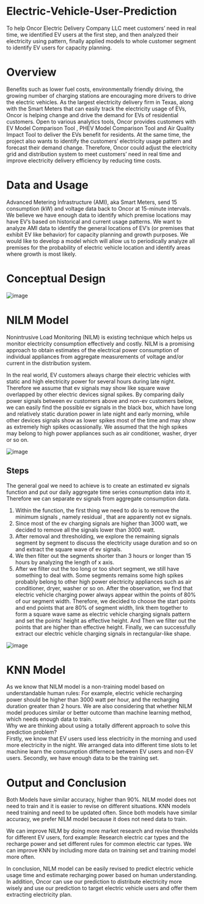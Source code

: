 # Electric-Vehicle-User-Prediction
 To help Oncor Electric Delivery Company LLC  meet customers’ need in real time,  we identified EV users at the first step, and then analyzed their electricity using pattern, finally applied models to whole customer segment to identify EV users for capacity planning. 

# Overview 
Benefits such as lower fuel costs, environmentally friendly driving, the growing number of charging stations are encouraging more drivers to drive the electric vehicles. As the largest electricity delivery firm in Texas, along with the Smart Meters that can easily track the electricity usage of EVs, Oncor is helping change and drive the demand for EVs of residential customers. Open to various analytics tools, Oncor provides customers with EV Model Comparison Tool , PHEV Model Comparison Tool and Air Quality Impact Tool to deliver the EVs benefit for residents. At the same time, the project also wants to identify the customers’ electricity usage pattern and forecast their demand change. Therefore, Oncor could adjust the electricity grid and distribution system to meet customers’ need in real time and improve electricity delivery efficiency by reducing time costs.

# Data and Usage 
Advanced Metering Infrastructure (AMI), aka Smart Meters, send 15 consumption (kW) and voltage data back to Oncor at 15-minute intervals.  We believe we have enough data to identify which premise locations may have EV’s based on historical and current usage patterns.  We want to analyze AMI data to identify the general locations of EV’s (or premises that exhibit EV like behavior) for capacity planning and growth purposes. We would like to develop a model which will allow us to periodically analyze all premises for the probability of electric vehicle location and identify areas where growth is most likely. 

# Conceptual Design 
![image](https://user-images.githubusercontent.com/65084653/81610545-55653280-939f-11ea-806b-c48e19ee17ec.png)

# NILM Model 
Nonintrusive Load Monitoring (NILM) is existing technique which helps us monitor electricity consumption effectively and costly. NILM is a promising approach to obtain estimates of the electrical power consumption of individual appliances from aggregate measurements of voltage and/or current in the distribution system. 

In the real world, EV customers always charge their electric vehicles with static and high electricity power for several hours during late night. Therefore we assume that ev signals may show like square wave overlapped by other electric devices signal spikes. By comparing daily power signals between ev customers above and non-ev customers below, we can easily find the possible ev signals in the black box, which have long and relatively static duration power in late night and early morning, while other devices signals show as lower spikes most of the time and may show as extremely high spikes ocassionally. We assumed that the high spikes may belong to high power appliances such as air conditioner, washer, dryer or so on.   

![image](https://user-images.githubusercontent.com/65084653/81611256-534fa380-93a0-11ea-94bb-2835a83e9f31.png)

## Steps 
The general goal we need to achieve is to create an estimated ev signals function and put our daily aggregate time series consumption data into it. Therefore we can separate ev signals from aggregate consumption data.    
1. Within the function, the first thing we need to do is to remove the minimum signals , namely residual , that are apparently not ev signals.   
2. Since most of the ev charging signals are higher than 3000 watt, we decided to remove all the signals lower than 3000 watt.  
3. After removal and thresholding, we explore the remaining signals segment by segment to discuss the electricity usage duration and so on and extract the  square wave of ev signals.   
4. We then filter out the segments shorter than 3 hours or longer than 15 hours by analyzing the length of x axis.   
5. After we filter out the too long or too short segment, we still have something to deal with. Some segments remains some high spikes probably belong to other high power electricity appliances such as air conditioner, dryer, washer or so on. After the observation, we find that electric vehicle charging power always appear within the points of 80% of our segment width. Therefore, we decided to choose the start points and end points that are 80% of segment width, link them together to form a square wave same as electric vehicle charging signals pattern and set the points’ height as effective height. And Then we filter out the points that are higher than effective height. Finally, we can successfully extract our electric vehicle charging signals in rectangular-like shape.  

![image](https://user-images.githubusercontent.com/65084653/81611632-00c2b700-93a1-11ea-98e8-82cd6d3bb5c1.png)

# KNN Model 
As we know that NILM model is a non-training model based on understandable human rules: For example, electric vehicle recharging power should be higher than 3000 watt per hour, and the recharging duration greater than 2 hours. We are also considering that whether NILM model produces similar or better outcome than machine learning method, which needs enough data to train.  
Why we are thinking about using a totally different approach to solve this prediction problem?  
Firstly, we know that EV users used less electricity in the morning and used more electricity in the night. We arranged data into different time slots to let machine learn the comsumption differnece between EV users and non-EV users.
Secondly, we have enough data to be the training set. 

# Output and Conclusion
Both Models have similar accuracy, higher than 90%.
NILM model does not need to train and it is easier to revise on different situations. KNN models need training and need to be updated often.  Since both models have similar accuracy, we prefer NILM model because it does not need data to train.  
 
We can improve NILM by doing more market research and revise thresholds for different EV users, ford example: Research electric car types and the recharge power and set different rules for common electric car types. We can improve KNN by including more data on training set and training model more often.  
 
In conclusion, NILM model can be easily revised to predict electric vehicle usage time and estimate recharging power based on human understanding. In addition, Oncor can use our prediction to distribute electricity more wisely and use our prediction to target electric vehicle users and offer them extracting electricity plan.  
